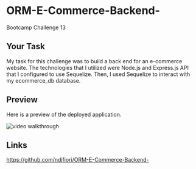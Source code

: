 # ORM-E-Commerce-Backend-
Bootcamp Challenge 13

## Your Task

My task for this challenge was to build a back end for an e-commerce website. The technologies that I utilized were Node.js and Express.js API that I configured to use Sequelize. Then, I used Sequelize to interact with my ecommerce_db database.


## Preview 

Here is a preview of the deployed application.

![video walkthrough](./ORM-Walkthrough.gif)

## Links

https://github.com/ndifiori/ORM-E-Commerce-Backend-